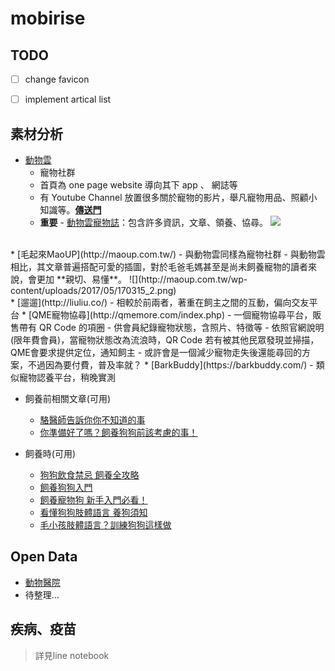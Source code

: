# mobirise

## TODO  

- [ ] change favicon
- [ ] implement artical list


## 素材分析

* [動物雲](http://animalcloud.com.tw/#home)
  - 寵物社群
  - 首頁為 one page website 導向其下 app 、 網誌等
  - 有 Youtube Channel 放置很多關於寵物的影片，舉凡寵物用品、照顧小知識等。**[傳送門](https://www.youtube.com/channel/UCWAT8Xvol1FeHeqUHFNMHtQ)**
  - **重要** - [動物雲寵物誌](http://petwalk.animalcloud.com.tw/index)：包含許多資訊，文章、領養、協尋。
![](https://i.imgur.com/AdOy4g5.jpg)  
<br>
* [毛起來MaoUP](http://maoup.com.tw/)
  - 與動物雲同樣為寵物社群
  - 與動物雲相比，其文章普遍搭配可愛的插圖，對於毛爸毛媽甚至是尚未飼養寵物的讀者來說，會更加 **親切、易懂**。
![](http://maoup.com.tw/wp-content/uploads/2017/05/170315_2.png)
<br>
* [遛遛](http://liuliu.co/)
  - 相較於前兩者，著重在飼主之間的互動，偏向交友平台
* [QME寵物協尋](http://qmemore.com/index.php)
  - 一個寵物協尋平台，販售帶有 QR Code 的項圈
  - 供會員紀錄寵物狀態，含照片、特徵等
  - 依照官網說明(限年費會員)，當寵物狀態改為流浪時，QR Code 若有被其他民眾發現並掃描，QME會要求提供定位，通知飼主
  - 或許會是一個減少寵物走失後還能尋回的方案，不過因為要付費，普及率就？
* [BarkBuddy](https://barkbuddy.com/)
  - 類似寵物認養平台，稍晚實測

* 飼養前相關文章(可用)
  - [駱醫師告訴你你不知道的事](http://wuo-wuo.com/blog/44-interview/239-luo-doctor-tells-you-something-you-did-not-know.html)
  - [你準備好了嗎？飼養狗狗前該考慮的事！](https://www.petsmao.com/post/2986)

* 飼養時(可用)
  - [狗狗飲食禁忌 飼養全攻略](http://www.momgoe.com/article2320.html)
  - [飼養狗狗入門](http://baby-bait.x-portal.tw/WebMaster/?section=40)
  - [飼養寵物狗 新手入門必看！](http://www.momgoe.com/article2428.html)
  - [看懂狗狗肢體語言 養狗須知](http://petbird.tw/article3108.html)
  - [毛小孩肢體語言？訓練狗狗這樣做](http://petbird.tw/article13308.html)

## Open Data
* [動物醫院](http://data.coa.gov.tw/Query/AdvSearch.aspx?id=078)
* 待整理...

## 疾病、疫苗
>詳見line notebook
